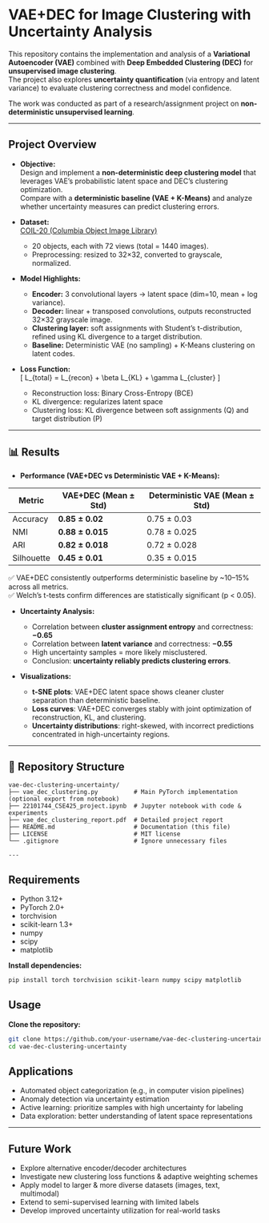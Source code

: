 # VAE+DEC for Image Clustering with Uncertainty Analysis

This repository contains the implementation and analysis of a **Variational Autoencoder (VAE)** combined with **Deep Embedded Clustering (DEC)** for **unsupervised image clustering**.  
The project also explores **uncertainty quantification** (via entropy and latent variance) to evaluate clustering correctness and model confidence.  

The work was conducted as part of a research/assignment project on **non-deterministic unsupervised learning**.

---

## Project Overview

- **Objective:**  
  Design and implement a **non-deterministic deep clustering model** that leverages VAE’s probabilistic latent space and DEC’s clustering optimization.  
  Compare with a **deterministic baseline (VAE + K-Means)** and analyze whether uncertainty measures can predict clustering errors.

- **Dataset:**  
  [COIL-20 (Columbia Object Image Library)](http://www.cs.columbia.edu/CAVE/software/softlib/coil-20.php)  
  - 20 objects, each with 72 views (total = 1440 images).  
  - Preprocessing: resized to 32×32, converted to grayscale, normalized.  

- **Model Highlights:**  
  - **Encoder:** 3 convolutional layers → latent space (dim=10, mean + log variance).  
  - **Decoder:** linear + transposed convolutions, outputs reconstructed 32×32 grayscale image.  
  - **Clustering layer:** soft assignments with Student’s t-distribution, refined using KL divergence to a target distribution.  
  - **Baseline:** Deterministic VAE (no sampling) + K-Means clustering on latent codes.

- **Loss Function:**  
  \[
  L_{total} = L_{recon} + \beta L_{KL} + \gamma L_{cluster}
  \]
  - Reconstruction loss: Binary Cross-Entropy (BCE)  
  - KL divergence: regularizes latent space  
  - Clustering loss: KL divergence between soft assignments (Q) and target distribution (P)

---

## 📊 Results

- **Performance (VAE+DEC vs Deterministic VAE + K-Means):**

| Metric       | VAE+DEC (Mean ± Std) | Deterministic VAE (Mean ± Std) |
|--------------|----------------------|--------------------------------|
| Accuracy     | **0.85 ± 0.02**      | 0.75 ± 0.03                    |
| NMI          | **0.88 ± 0.015**     | 0.78 ± 0.025                   |
| ARI          | **0.82 ± 0.018**     | 0.72 ± 0.028                   |
| Silhouette   | **0.45 ± 0.01**      | 0.35 ± 0.015                   |

✅ VAE+DEC consistently outperforms deterministic baseline by ~10–15% across all metrics.  
✅ Welch’s t-tests confirm differences are statistically significant (p < 0.05).  

- **Uncertainty Analysis:**  
  - Correlation between **cluster assignment entropy** and correctness: **−0.65**  
  - Correlation between **latent variance** and correctness: **−0.55**  
  - High uncertainty samples = more likely misclustered.  
  - Conclusion: **uncertainty reliably predicts clustering errors**.  

- **Visualizations:**  
  - **t-SNE plots**: VAE+DEC latent space shows cleaner cluster separation than deterministic baseline.  
  - **Loss curves**: VAE+DEC converges stably with joint optimization of reconstruction, KL, and clustering.  
  - **Uncertainty distributions**: right-skewed, with incorrect predictions concentrated in high-uncertainty regions.  

---

## 📂 Repository Structure


```
vae-dec-clustering-uncertainty/
├── vae_dec_clustering.py          # Main PyTorch implementation (optional export from notebook)
├── 22101744_CSE425_project.ipynb  # Jupyter notebook with code & experiments
├── vae_dec_clustering_report.pdf  # Detailed project report
├── README.md                      # Documentation (this file)
├── LICENSE                        # MIT license
└── .gitignore                     # Ignore unnecessary files

---
```

## Requirements

- Python 3.12+
- PyTorch 2.0+
- torchvision
- scikit-learn 1.3+
- numpy
- scipy
- matplotlib

**Install dependencies:**

```bash
pip install torch torchvision scikit-learn numpy scipy matplotlib

```


## Usage

**Clone the repository:**

```bash
git clone https://github.com/your-username/vae-dec-clustering-uncertainty.git
cd vae-dec-clustering-uncertainty

```

## Applications

- Automated object categorization (e.g., in computer vision pipelines)  
- Anomaly detection via uncertainty estimation  
- Active learning: prioritize samples with high uncertainty for labeling  
- Data exploration: better understanding of latent space representations  

---

## Future Work

- Explore alternative encoder/decoder architectures  
- Investigate new clustering loss functions & adaptive weighting schemes  
- Apply model to larger & more diverse datasets (images, text, multimodal)  
- Extend to semi-supervised learning with limited labels  
- Develop improved uncertainty utilization for real-world tasks  

